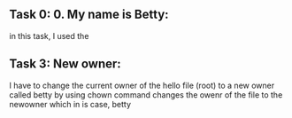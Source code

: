 Task 0: 0. My name is Betty:
- 
in this task, I used the




Task 3: New owner:
-
I have to change the current owner of the hello file (root) to a new owner called betty by using <chown betty hello> chown command changes the owenr of the file to the newowner which in is case, betty 




